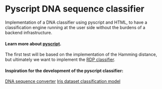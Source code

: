 # Pyscript DNA sequence classifier
Implementation of a DNA classifier using pyscript and HTML, to have a classification engine running at the user side without the burdens of a backend infrastructure.

#### Learn more about [pyscript](https://pyscript.net/).

The first test will be based on the implementation of the Hamming distance, but ultimately we want to implement the [RDP classifier](https://www.ncbi.nlm.nih.gov/pmc/articles/PMC1950982/).

#### Inspiration for the development of the pyscript classifier:
[DNA sequence converter](https://furkanmtorun.github.io/PlayGround/simple_bioinformatics_tool.html)
[Iris dataset classification model](https://lakshmankishore.github.io/irisClassification/)
